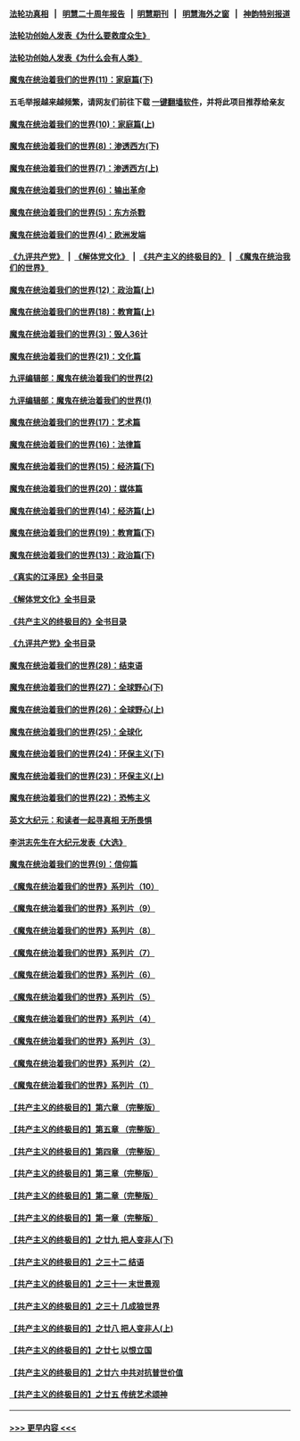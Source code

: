 #### [法轮功真相](https://github.com/gfw-breaker/truth/blob/master/README.md?t=0) &nbsp;&nbsp;|&nbsp;&nbsp; [明慧二十周年报告](https://github.com/gfw-breaker/mh-reports/blob/master/README.md?t=0) &nbsp;&nbsp;|&nbsp;&nbsp;[明慧期刊](https://github.com/gfw-breaker/mh-qikan) &nbsp;&nbsp;|&nbsp;&nbsp; [明慧海外之窗](https://github.com/gfw-breaker/mh-news/blob/master/README.md?t=0) &nbsp;&nbsp;|&nbsp;&nbsp; [神韵特别报道](https://github.com/gfw-breaker/mh-news/blob/master/shenyun.md?t=0)
#### [法轮功创始人发表《为什么要救度众生》](../pages/nsc422/n13975246.md?t=04191243) 
#### [法轮功创始人发表《为什么会有人类》](../pages/nsc422/n13912117.md?t=04191243) 
#### [魔鬼在统治着我们的世界(11)：家庭篇(下)](../pages/nsc422/n10440961.md?t=04191243) 
#### 五毛举报越来越频繁，请网友们前往下载 [一键翻墙软件](https://github.com/gfw-breaker/ssr-accounts)，并将此项目推荐给亲友
#### [魔鬼在统治着我们的世界(10)：家庭篇(上)](../pages/nsc422/n10435448.md?t=04191243) 
#### [魔鬼在统治着我们的世界(8)：渗透西方(下)](../pages/nsc422/n10429603.md?t=04191243) 
#### [魔鬼在统治着我们的世界(7)：渗透西方(上)](../pages/nsc422/n10426013.md?t=04191243) 
#### [魔鬼在统治着我们的世界(6)：输出革命](../pages/nsc422/n10421536.md?t=04191243) 
#### [魔鬼在统治着我们的世界(5)：东方杀戮](../pages/nsc422/n10417707.md?t=04191243) 
#### [魔鬼在统治着我们的世界(4)：欧洲发端](../pages/nsc422/n10414890.md?t=04191243) 
#### [《九评共产党》](https://github.com/begood0513/9ping.md/blob/master/README.md) &nbsp;|&nbsp; [《解体党文化》](../../../../jtdwh.md/blob/master/README.md)  &nbsp;|&nbsp; [《共产主义的终极目的》](../../../../gczydzjmd.md/blob/master/README.md) &nbsp;|&nbsp; [《魔鬼在统治我们的世界》](../../../../mgztzwmdsj.md/blob/master/README.md) 
#### [魔鬼在统治着我们的世界(12)：政治篇(上)](../pages/nsc422/n10444576.md?t=04191243) 
#### [魔鬼在统治着我们的世界(18)：教育篇(上)](../pages/nsc422/n10526970.md?t=04191243) 
#### [魔鬼在统治着我们的世界(3)：毁人36计](../pages/nsc422/n10411583.md?t=04191243) 
#### [魔鬼在统治着我们的世界(21)：文化篇](../pages/nsc422/n10597706.md?t=04191243) 
#### [九评编辑部：魔鬼在统治着我们的世界(2)](../pages/nsc422/n10410036.md?t=04191243) 
#### [九评编辑部：魔鬼在统治着我们的世界(1)](../pages/nsc422/n10406825.md?t=04191243) 
#### [魔鬼在统治着我们的世界(17)：艺术篇](../pages/nsc422/n10499093.md?t=04191243) 
#### [魔鬼在统治着我们的世界(16)：法律篇](../pages/nsc422/n10485969.md?t=04191243) 
#### [魔鬼在统治着我们的世界(15)：经济篇(下)](../pages/nsc422/n10469975.md?t=04191243) 
#### [魔鬼在统治着我们的世界(20)：媒体篇](../pages/nsc422/n10586579.md?t=04191243) 
#### [魔鬼在统治着我们的世界(14)：经济篇(上)](../pages/nsc422/n10457370.md?t=04191243) 
#### [魔鬼在统治着我们的世界(19)：教育篇(下)](../pages/nsc422/n10564808.md?t=04191243) 
#### [魔鬼在统治着我们的世界(13)：政治篇(下)](../pages/nsc422/n10448270.md?t=04191243) 
#### [《真实的江泽民》全书目录](../pages/nsc422/n13721399.md?t=04191243) 
#### [《解体党文化》全书目录](../pages/nsc422/n13721157.md?t=04191243) 
#### [《共产主义的终极目的》全书目录](../pages/nsc422/n13721048.md?t=04191243) 
#### [《九评共产党》全书目录](../pages/nsc422/n13708085.md?t=04191243) 
#### [魔鬼在统治着我们的世界(28)：结束语](../pages/nsc422/n10936246.md?t=04191243) 
#### [魔鬼在统治着我们的世界(27)：全球野心(下)](../pages/nsc422/n10928319.md?t=04191243) 
#### [魔鬼在统治着我们的世界(26)：全球野心(上)](../pages/nsc422/n10900318.md?t=04191243) 
#### [魔鬼在统治着我们的世界(25)：全球化](../pages/nsc422/n10788205.md?t=04191243) 
#### [魔鬼在统治着我们的世界(24)：环保主义(下)](../pages/nsc422/n10695307.md?t=04191243) 
#### [魔鬼在统治着我们的世界(23)：环保主义(上)](../pages/nsc422/n10688613.md?t=04191243) 
#### [魔鬼在统治着我们的世界(22)：恐怖主义](../pages/nsc422/n10614727.md?t=04191243) 
#### [英文大纪元：和读者一起寻真相 无所畏惧](../pages/nsc422/n12542027.md?t=04191243) 
#### [李洪志先生在大纪元发表《大选》](../pages/nsc422/n12534746.md?t=04191243) 
#### [魔鬼在统治着我们的世界(9)：信仰篇](../pages/nsc422/n10432159.md?t=04191243) 
#### [《魔鬼在统治着我们的世界》系列片（10）](../pages/nsc422/n12292670.md?t=04191243) 
#### [《魔鬼在统治着我们的世界》系列片（9）](../pages/nsc422/n12290859.md?t=04191243) 
#### [《魔鬼在统治着我们的世界》系列片（8）](../pages/nsc422/n12287445.md?t=04191243) 
#### [《魔鬼在统治着我们的世界》系列片（7）](../pages/nsc422/n12283425.md?t=04191243) 
#### [《魔鬼在统治着我们的世界》系列片（6）](../pages/nsc422/n12282314.md?t=04191243) 
#### [《魔鬼在统治着我们的世界》系列片（5）](../pages/nsc422/n12281419.md?t=04191243) 
#### [《魔鬼在统治着我们的世界》系列片（4）](../pages/nsc422/n12274024.md?t=04191243) 
#### [《魔鬼在统治着我们的世界》系列片（3）](../pages/nsc422/n12271322.md?t=04191243) 
#### [《魔鬼在统治着我们的世界》系列片（2）](../pages/nsc422/n12269049.md?t=04191243) 
#### [《魔鬼在统治着我们的世界》系列片（1）](../pages/nsc422/n12267575.md?t=04191243) 
#### [【共产主义的终极目的】第六章 （完整版）](../pages/nsc422/n11428913.md?t=04191243) 
#### [【共产主义的终极目的】第五章 （完整版）](../pages/nsc422/n11428912.md?t=04191243) 
#### [【共产主义的终极目的】第四章 （完整版）](../pages/nsc422/n11428907.md?t=04191243) 
#### [【共产主义的终极目的】第三章（完整版）](../pages/nsc422/n11428848.md?t=04191243) 
#### [【共产主义的终极目的】第二章（完整版）](../pages/nsc422/n11428831.md?t=04191243) 
#### [【共产主义的终极目的】第一章（完整版）](../pages/nsc422/n11417651.md?t=04191243) 
#### [【共产主义的终极目的】之廿九 把人变非人(下)](../pages/nsc422/n11344140.md?t=04191243) 
#### [【共产主义的终极目的】之三十二 结语](../pages/nsc422/n11360535.md?t=04191243) 
#### [【共产主义的终极目的】之三十一 末世景观](../pages/nsc422/n11351129.md?t=04191243) 
#### [【共产主义的终极目的】之三十 几成狼世界](../pages/nsc422/n11348280.md?t=04191243) 
#### [【共产主义的终极目的】之廿八 把人变非人(上)](../pages/nsc422/n11340492.md?t=04191243) 
#### [【共产主义的终极目的】之廿七 以恨立国](../pages/nsc422/n11336944.md?t=04191243) 
#### [【共产主义的终极目的】之廿六 中共对抗普世价值](../pages/nsc422/n11324785.md?t=04191243) 
#### [【共产主义的终极目的】之廿五 传统艺术颂神](../pages/nsc422/n11296396.md?t=04191243) 

----
#### [ >>> 更早内容 <<< ](../indexes/nsc422-earlier.md)
